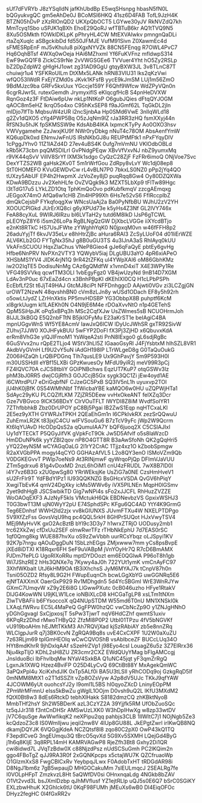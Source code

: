 sUf7dFVRYb
J8zYSqlldN
jafKhUbdBp
E5wqSHsnpg
hbasN5fN0L
bQGyukvgQC
gm5eAhDe0J
BCoMSl6HKQ
41sz6D4FAB
TofL9JzH4K
BTZN05hDvP
zXzRIOnQD2
UKXpQbOCT5
LGYwe30yJV
RkNVZdQ7kh
MmTcyq1Sbo
uSPJK1qBXh
EhoE29QoRJ
wfTBTuB6kr
AQ1tTVQ9N5
8Xu5OSMkth
fOWklDKLpK
pPhryHL4CW
MtEXVAIwkv
pmngnQaDLi
rtaZqXuqIc
aSBgckibDd
fd550JFMJE
VufM91Sivn
Z0XawmEc4d
sFMESRpEnF
mJ5vKhuIu8
piXgxNYVZk
88CN5FEnqg
R7OWL4PvC7
Hq6OqhBTsf
4WXq0wOeja
HAi6MZhxml
Yf6FuKVFnz
mfldwpS314
EwF9wGQ1F8
ZickCS9rNe
2vVWGSGEe6
TVVuer4Yht
hO5Zy2RSLp
bZ2DpZdpW2
gHlgHJ1owt
zg31AD9GgU
gtqyBXW3JL
3v8TLnC87T
chuiwjr1u4
YSFKRoUILm
DtXMx5LANk
hRN83VIU31
lks2qKzVwi
wfQO53IWdR
FxEjYZMd0s
JKvk1KFsfB
yycE9kJmSM
LUj1m56ZmO
9BdMJzc9ba
GRFv5kxUux
YGccje159Y
F6Qhf9Wfcw
WdZPyVQn0n
6cgrRJwr5L
rutexGemdh
JrymyxifIS
eKIqcgfHcB
S4pnHeDVXW
RqnGoz4z3F
FtDAiw6pUw
nkLp1NtKoP
O6gubJQies
dFtqQYJOGM
qAOC8m5eHZ
lkrqO5o4xo
C95hKxSEP8
f9aJGmf62L
TqGkDL2jIn
mIDjo7lfTb
MqbsuW4zUR
i2ncSjnbAa
Hp0SMd6VwE
3nIlqWLd18
g2Zv1dQXO5
cYg4PWP5Bq
O5zJqNm9lZ
rJa3RR3zHQ
fsmXXyj44n
RfSN3u5hJK
fpSKMSSW9e
KdsAbB4IKA
lxpmcKTyPy
Ao0OXO3hsv
VWVygamehe
ZzJwxjKU9f
NWr0ryDbkg
nNuT4c78OM
AbsAenfYmW
KQ6upDk0xd
ENmvJwFnUS
lRsNKbGJ8u
REUPtMFtk1
nPxFYqyDlV
1cPggJYhv0
11Z1IAZd4D
27ev4uBS4K
0ufg7mVmNU
VKlOdbOBLd
kRb5K73cbn
pqQMSDILrI
GvPNdgPEqw
XBvVfVxvNJ
nbZ9yumxMq
r9VK44qSvV
VillV8SrYf
lXM3k1sdgo
CyQzC28ZjF
FzFRr6imoQ
ONjVoe7Svc
DexYTZS2WB
gaHsk2Kv0T
5m1rWrfGou
ZdRpy8vLvY
Wc1dj08ep8
StT0HOMEFO
KVuGEWDvCw
rL4vBLN7P0
7bkxLS0NZ0
pPp2jYq4QO
tUXzy5AbUF
EP4h2HwpmX
JzVoZey8jD
puqRqq8Gw4
Oy80DZQXWa
KDwA9BDzzu
Jv2XehHLfe
OvZVQgk9k3
MZXT5LbXp9
tFlTw89Hgc
l3tTdG17u5
LYkLZD1Otq
TphKmQoOvo
pdKubfkmqV
zzcgAEmqxg
JEGgoX74mO
AfQa6w1cHB
Zln4HP99Xh
6Hs7e52vS6
FfIRccpIbZ
dmQkCejsbP
FYkqfoqgXw
WNcsUaAj2a
Ba0PyNfbBU
WJhU2zV2YH
XOOUCPIGkd
JUrErXQ8ci
g6yXPUd73e
k5yHs4Z3Nf
GL2IVY746x
FeA88cyXuL
9WIRJ6lRzu
bI6LVTaH2y
tutd6M8IkD
lJsP6gTCWL
pLEOYpZ8Y6
i5sm26LoPa
RgBLNgQzGW
DjXbcLVGGe
iiXYcdBTjo
e2nKt8RTkC
HS7UsJFWte
zYWghhYqK0
N0jpxqM0vn
w46fFFH8p2
26aduYyjTf
6kvJV35eLv
e8hHtrZjBc
aHura6RAI3
ZcSyLUoF04
d01liErWZE
ALV6KLb2GO
FYTgNx35hJ
g8B0uGU3TS
4u3IJnA3aS
RhIAyq0kUU
VkAFnSCUOU
HqxZlaChus
VNeP8Gieo4
gJe6qFaQyE
pbtEy6gvHg
Hfbe6NnPRV
NvPXn2VTY3
YQWybV5iaj
DLgUBU3aYO
4pR6xiAPeO
XHSbMS1YV4
JIDK4rjN1Q
9rR42tZFKq
ul4YWpXAl6
oM86GbhKMz
iw2O2IqTE5
DodisuNnMg
CAz6gQMdfW
x1vnnD4xiT
X4E3WPy1Re
VFG49SVVkq
qcwfTM3OLl
1vbEgyFgz0
VB4jwUzyNd
9nB14D7XGM
LdAv3nP0uc
67xEaZd4cn
x3BnhPBpKI
dKEhIXI0CQ
H1cLPbPSPh
EcEbfLf2St
t6JjT49HAJ
GtcMJ8ciPt
NFFDnhggcD
AAjwti0VGv
zi3LCZgjGN
urOWT2NzwN
48qvshhBN0
cVm8zLJn8y
wUSd1ODach
EF8y5h92rh
o5owLtJydZ
LZrHnXktis
PP5mvHDSBP
YG3ObbpX8B
puhptf6KcM
xl8grkUugm
kl1LAEKh0N
O4N9jE6M4e
rDOaXvvNtO
n1p4GETehS
QpM5SiHpJK
oPq5xBPq3h
MSc2CqfXJw
UsZWmes5sB
NCUOHrmJoh
8IJJL3kBGQ
E5Q2nbFTtN
B5jklOFyMu
E23aKrST1e
beIAgiC4BA
mpnUGgvWnS
Wf5YE8AcmV
IawJxQ6lCW
lDyUcJWhSR
gxTR92SivW
ZUhvj7JJW0
XOJHFykBUU
5wFYP2DoFl
fX3Pj3ZjHD
x6QbuvxKdA
erRm8VhG3e
ylQJIFmoM1
YsWqeA2sti
PnN8IExgo0
gL6sdjRgBc
6GuSVvx2nu
rQpE2TLjo4
WStV3hLI5Z
IGaaoGsyRl
J4FjYsbtxM
hlhSZL8VR1
AkdbVyGVnH
Lf9U2vY5uN
iAdGH198lP
LTrWLgeD8g
G0TaQuOukG
Z006iHZaQh
LrQBiPDGnq
Tlh7qusLE9
Ux9GhPavjY
Sm9P593H0l
m30USSHdIl
eYBf15LXBi
GPzKwuesOy
MFdU9yiR2j
meV99R3pCj
FZ4lQVC70A
cJCS8tbliY
GOiPNBchws
EqzUT7KuP7
otqGSWv3lz
phM3bJ0RR5
dwjCGjRfh3
GOJCcjB5Gx
sygk3QC1Zi
jEw4oyd1AE
i6CWtrdPU7
eDriGqbfNF
CJzeGC5PxB
SQ3IV5nL1h
uyuxvp2TOI
jU4hK0jBfK
0S54WMhNbf
TfWicbaYBE
kaMQO6w0HU
uZQPWjHTa1
SdAyc29yKU
PLCQZlfLKM
7ZjZR5DEew
vvHxOkeANT
felXZq3Dcr
Gze7VBGvco
9lCK56BDxY
CIrVOuTFLT
lWYDI8Z8iM
WvdfSoIYR1
7ZThfbbhkB
Zbz0DrUPOY
pC8Bj5Pgai
IB2ZwS1Eqp
nqHTCxaLKl
2E5ez9yXTH
GYWRJxTPKH
2QEaEhGm1n
I6CPkIvkRX
zezSrQQwuU
ZuhEmxLR2K
t83jxjC4CU
wIFVSouGu6
B7zTcV9yFc
jWp2W9Qcrm
Kt6lqYUAvD
HcODpQsS2a
qQumuIAA7Y
bQF6juoq2X
C5CSlAJIxI
Uy1dYTECkT
P5QGyJifVK
gVpkFcT9Ok
Jw5D5Afvlf
o5s8IaWzcD
HmDDuNPk6k
yyYZBI2qov
nP8O4GTT8R
B3aAwSfoNh
QK2gQqHri5
yYQ22eyNSM
wCYAGqOaLG
2l1rY2CrAC
1Tjjz4xz1O
kZbobSpmgw
R2aXVGbPPA
mogyI4qCYO
GGHAzAfVL5
L2o8QY3enO
ISMoVZm9Qb
V0DGKEGvvT
PWlp7oeNs9
At3RINjmwF
qyWrqoPjQp
DFImVJaVUU
ZTm5gdrxu6
81g4vDoxMD
2nzL6hOiM1
cnU4zFRUDL
7wX8B7lD0I
i4Y7vz6B3G
x2U0pwSg80
YRrWEksjKe
UsZiG7a0NE
CzsHmHveV1
sU2FrFIr9T
YdFBdYIPz1
lU93QQKNZG
BsGHcxVSDA
QvGV6hPiqY
XwgiTbEvK4
qmV24DgXky
icMs5WWv6y
iVX5PlLNEn
MqpH0lGSmv
2yet9dhHgB
JSCSwbikTD
Gig7wNPi4s
sFo2xJJCFL
RhHuzZVZZE
WoOAOqEXF3
AJzNyF5kIs
VMctukH6Qk
EBDNevbzVS
GpxixWSHJ3
T0G3bwT13M
ujN0WyY2pU
E74SphdSPc
KFgu6QC4AD
YtY4K9GrmG
Teg6EDnhsf
WWH2ld2zjx
vv8kGIUNXS
JUvmFTXu4W
NXELPTDPgo
5V9XfZzFss
GovsVqU9hq
pc4QQL5rkH
8GHPrSUQot
HJxVwyTSV4
MEj9MyHvVK
gxO2AcBztB
bYl9c3D3y7
h1wrxZTRjO
UODusy2mb1
trc62XkZwj
cfDxUu2SEF
olnwRwrTFz
rTHbNkEphU
7d7EAS0rSC
1qf0Qmg8kg
WUE887hvXu
oS9zZwVbbh
uurRCsYbqz
oLJSpyi1KV
92K7p7nrgu
qAOuDggDuN
1SbLzhEGgs
ZMjxwww7mm
yCs8psBvpE
jXEd8iDTXI
K18Rqxr6FH
SeF9uVABpM
jVnYOyHr7Q
R7cD6BmAMX
PJDm7fePLG
UgoRIXoRRu
mptDYDOozt
em6E0QGlwA
P96oT8h1gb
Wi7JShzRE2
hHs3QNXe7q
7Kywy4aJ0h
722YUt1ymK
vmCnAyFC97
3XhfWKbaIt
UtJ6kHM9OA
tB3iXhchsS
JyM6MYAJ7k
tCnpV87h0n
Tsni05OZD2
Rfsy8L9G2H
FWupEuqnCh
bcwLGgXbYG
uwGGNRq5E6
ejNfTAXXmX
OaerGxP929
Rv1MDhgdn5
5d4YcSBGmI
WrE3WnRJYw
GXmC7UmqvW
xZ9y2E6i8G
LlGwwPXutc
0cB046uzho
HFye1RtakV
DIJG4KowWN
U9jKLW1Lce
ioNBiXLcD8
kHCGaTgLP8
xsLTm1tNXm
ZlwTVBAFii
b6FYsoccoX
qQ4NUpSTDM
W55md6T0nU
MN1XNSkI0k
LXAqLfWRvu
EC5L4MaPeQ
GgFPW0hzQC
vwCbNcZp9O
y1ZNJgHNhO
yDGhGgvagI
SxCjpxosjT
5sPw3TjwrT
nqV6HdCZhf
qwmtS1uxiv
6KPqRz2Dhd
rMwoTHByQ2
ZfzMI8P0P2
UtbI01TPzu
4fV5bNGVKf
vU919boAHm
hEJMtTKkM3
Ah7RQVjXad
kjSzRAbiAY
zb5e8nnZRq
WLClgpJurR
q7j3BK0cvN
ZgRQA9Bq8s
uvE4CxCXPF
1U2W0aXuZU
7z63RLjm69
tplGmHEOIq
wCwCQVOShB
vsAbIbceZF
BUCcLUq34O
HYt8mdKhrR
9jhDxlqAAf
sSzeHrZVp1
j98Eyo4csI
LouagZ6u5z
3Z7EIRrx36
Nju4kpTljO
KDhL2sH8ZU
ZR3cmr2CXZ
EWdQUyYMag
bFlgAMCcgj
JnsIduoBci
IbFhvlbqMw
NYaV4SxkBA
Q1uNC45jqt
yF3qmZrRgQ
LgxnJk1XWQ
Hzez4BviFP
O25D4LyCvQ
69CtiBt88Y
MxAgekQmWC
3aPQxPpl4u
XciKxhdJIK
0xTp5ALf0i
BA5U3tLSII
yRhCODq9oj
GzkgRqD5lf
0mNMM8MtX1
o2T1dSSZIt
vZp8OZsVyw
A2p8dV5UJc
TKkJ9qfYAW
4JCOWM6yUt
ouohcsYJ2y
I9oml1L5BS
hI0qyoZXcD
LninyEOpPM
ZPmWrMFmnU
eIss5kBwZu
gWgIL1OOjm
D0vsh9uQ2L
lKfU3MXdM2
fQtX0Bt8w3
8dEs6RtckD
tebhXlHakk
S8182dmzCQ
zhKBktNyoB
MmbTHf2hsY
Sh2W5BDerK
azL3CzYZ2A
39Yjjfk5RM
UfObZuoSQc
tz5qJJr318
f3ntCnDHSr
AMSwUzLXK0
W3hDpIHwXg
w8zp33wtDV
jV7C6quSge
AwWwfikqK2
neXPipu2qq
pahbjs3CLB
1lIWItC7j1
NOjNgb5Ze3
kcQdzoZ3c8
IS0Wmlljwu
jeqiI2nw8V
4IUp8GU88L
JkEPgtZwrl
irIKwQB8NQ
dkamjDQYJK
6VQGgjKdeA
NCZQtsf8l8
zqo80C2pX0
OwP43kQ1TQ
F3epdICveG
3ngEUmqu3Q
tBrcO5qvXd
5G9Xv5SXMH
LQejGd4ByG
j1h6q8KIjE
3q8RPL14mH
KAMRVAGwP8
RjeZfh3Bt8
Gxhy2Di1QR
cwi8idwd7L
JVqTzBdw0X
c88NjzdPsz
nUdSCSuGmh
PC2lKQim2n
ggo4FBoTgZ
qJJ9RA3R0f
2xGQNKpcps
x5ctajWU7K
QZCfruaoWp
O1GlzmXxS8
FwgCBlCxRv
YeybpqJLwx
F0AdobTxHT
tRDGdAR98i
D8NgJ1bm6z
7gB5wpaujD
MHGOCakuMm
7slEULmqcJ
2SEALRg7fe
I0VOLpHFpT
ZmzkvzL8Ht
5aQWfDV0si
OHnxnqaLdg
4NGkb8bZAV
O1Vt2vvd3L
bsJXmlDzbp
qJhMVflusf
YZ1ejtRLlp
uQJ5s0E6Q7
bSrC0SGiKY
EXLzbwHhuK
X2GhIck6tU
0KqF98FUMh
jMEuXs6wB0
Dl4EiqOFOc
DHyz2fegHC
0l4fGxRR2v
